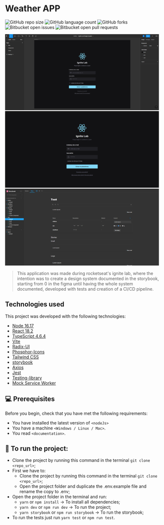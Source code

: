 # Weather APP

![GitHub repo size](https://img.shields.io/github/repo-size/ramonperesdev/project-ds?style=for-the-badge)
![GitHub language count](https://img.shields.io/github/languages/count/ramonperesdev/project-ds?style=for-the-badge)
![GitHub forks](https://img.shields.io/github/forks/ramonperesdev/project-ds?style=for-the-badge)
![Bitbucket open issues](https://img.shields.io/bitbucket/issues/ramonperesdev/project-ds?style=for-the-badge)
![Bitbucket open pull requests](https://img.shields.io/bitbucket/pr-raw/ramonperesdev/project-ds?style=for-the-badge)

<img src="./src/assets/figma.png" alt="">
<img src="./src/assets/local.png" alt="">
<img src="./src/assets/storybook.png" alt="">

> This application was made during rocketseat's ignite lab, where the intention was to create a design system documented in the storybook, starting from 0 in the figma until having the whole system documented, developed with tests and creation of a CI/CD pipeline.

## Technologies used

This project was developed with the following technologies:

- [Node 16.17](https://nodejs.org/en/)
- [React 18.2](https://reactjs.org/)
- [TypeScript 4.6.4](https://www.typescriptlang.org/)
- [Vite](https://vitejs.dev/)
- [Radix-UI](https://www.radix-ui.com/)
- [Phosphor-Icons](https://phosphoricons.com/)
- [Tailwind CSS](https://tailwindcss.com/)
- [storybook](https://storybook.js.org/)
- [Axios](https://github.com/axios/axios)
- [Jest](https://jestjs.io/)
- [Testing-library](https://testing-library.com/docs/react-testing-library/intro/)
- [Mock Service Worker](https://mswjs.io/)

## 💻 Prerequisites

Before you begin, check that you have met the following requirements:

- You have installed the latest version of `<nodeJs>`
- You have a machine `<Windows / Linux / Mac>`.
- You read `<documentation>`.

## 📝 To run the project:

- Clone the project by running this command in the terminal `git clone <repo_url>`;
- First we have to:
  - Clone the project by running this command in the terminal `git clone <repo_url>`;
  - Open the project folder and duplicate the .env.example file and rename the copy to .env;
- Open the project folder in the terminal and run:
  - `yarn` or `npm install` -> To install all dependencies;
  - `yarn dev` or `npm run dev` -> To run the project;
  - `yarn storybook` or `npm run storybook` -> To run the storybook;
- To run the tests just run `yarn test` or `npm run test`.
